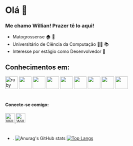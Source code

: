 # Olá  👋
### Me chamo Willian! Prazer tê lo aqui!
- Matogrossense :house: :herb:
- Universitário de Ciência da Computação 🧑‍💻 :books: 
- Interesse por estágio como Desenvolvedor 🧰

## Conhecimentos em:
</img> <img src = "https://cdn.jsdelivr.net/gh/devicons/devicon/icons/vscode/vscode-original.svg" alt = "ruby" width = "40" height = "40" style = "max-width : 100%; "> </img>
<img src = "https://cdn.jsdelivr.net/gh/devicons/devicon/icons/python/python-plain.svg"  width = "40" height = "40" style = "max-width : 100%; "> </img><img src = "https://cdn.jsdelivr.net/gh/devicons/devicon/icons/cplusplus/cplusplus-line.svg"  width = "40" height = "40" style = "max-width : 100%; "> </img> <img src = "https://cdn.jsdelivr.net/gh/devicons/devicon/icons/c/c-original.svg"  width = "40" height = "40" style = "max-width : 100%; "> </img></img> <img src = "https://cdn.jsdelivr.net/gh/devicons/devicon/icons/github/github-original.svg"  width = "40" height = "40" style = "max-width : 100%; "> </img>
</img> 
<img src = "https://user-images.githubusercontent.com/58005176/163690838-35342d8a-20c3-43df-b095-c1de53cf6d5b.png"  width = "40" height = "40" style = "max-width : 100%; "> </img>
<img src = "https://user-images.githubusercontent.com/58005176/163690940-39372e75-53c9-4f7a-9440-e140e668c0e9.png"  width = "40" height = "40" style = "max-width : 100%; "> </img>
<img src = "https://user-images.githubusercontent.com/58005176/163690985-a16b5614-f1ac-4c1b-9cb9-80d6bccbbfe8.png"  width = "40" height = "40" style = "max-width : 100%; "> </img>
<img src = "https://user-images.githubusercontent.com/58005176/163690995-ecdae202-3b80-4d9f-9e14-3a2ba80d00f6.png"  width = "40" height = "40" style = "max-width : 100%; "> </img>









#

####  Conecte-se comigo:

<a href="https://www.linkedin.com/in/willianpicao">
<img alt = "Willian Linkedin" width = "30px" src = "https://cdns.iconmonstr.com/wp-content/assets/preview/2012/96/iconmonstr-linkedin-4.png" />
</a>
<a href="https://www.instagram.com/jwillianpicao/">
<img alt = "Willian Instagram" width = "30px" src = "https://cdns.iconmonstr.com/wp-content/assets/preview/2016/96/iconmonstr-instagram-14.png" />
</a>

#
- .
![Anurag's GitHub stats](https://github-readme-stats.vercel.app/api?username=Willianpicao&show_icons=true&theme=dark)
[![Top Langs](https://github-readme-stats.vercel.app/api/top-langs/?username=Willianpicao&layout=compact)](https://github.com/anuraghazra/github-readme-stats)



